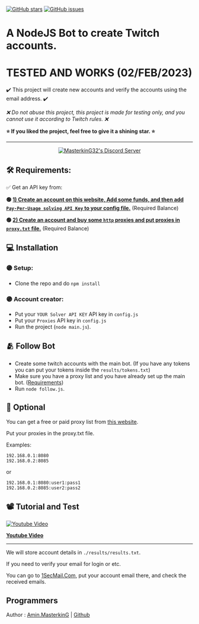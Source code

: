 [![GitHub stars](https://img.shields.io/github/stars/masterking32/twitch-account-creator.svg)](https://github.com/masterking32/twitch-account-creator/stargazers)
[![GitHub issues](https://img.shields.io/github/issues/masterking32/twitch-account-creator.svg)](https://github.com/masterking32/twitch-account-creator/issues)

# A NodeJS Bot to create Twitch accounts.

# TESTED AND WORKS (02/FEB/2023)

✔️ This project will create new accounts and verify the accounts using the email address. ✔️

*❌ Do not abuse this project, this project is made for testing only, and you cannot use it according to Twitch rules. ❌*

**⭐ If you liked the project, feel free to give it a shining star. ⭐**

<hr>
<p align="center">
  <a href="https://discord.gg/ydDk9xe" target="_blank">
    <img align="center" src="https://dcbadge.vercel.app/api/server/ydDk9xe" alt="MasterkinG32's Discord Server" />
  </a>
</p>

## 🛠️ Requirements:

✅ Get an API key from:

**🟢 [1) Create an account on this website, Add some funds, and then add `Pay-Per-Usage solving API Key` to your config file.](https://dashboard.capsolver.com/passport/register?inviteCode=Lpullbhszlum)** (Required Balance)

**🟢 [2) Create an account and buy some `http` proxies and put proxies in `proxy.txt` file.](https://www.webshare.io/?referral_code=2ghmowzxmc26)** (Required Balance)

## 💻 Installation

### 🟣 Setup:
- Clone the repo and do `npm install`

### 🟣 Account creator:
- Put your `YOUR Solver API KEY` API key in `config.js`
- Put your `Proxies` API key in `config.js`
- Run the project (`node main.js`).

## 🫂 Follow Bot

- Create some twitch accounts with the main bot. (If you have any tokens you can put your tokens inside the `results/tokens.txt`)
- Make sure you have a proxy list and you have already set up the main bot. ([Requirements](https://github.com/masterking32/twitch-account-creator#%EF%B8%8F-requirements))
- Run `node follow.js`.

## 🔧 Optional

You can get a free or paid proxy list from [this website](https://www.webshare.io/?referral_code=2ghmowzxmc26).

Put your proxies in the proxy.txt file.

Examples:

```
192.168.0.1:8080
192.168.0.2:8085
```
or

```
192.168.0.1:8080:user1:pass1
192.168.0.2:8085:user2:pass2
```

## 📽️ Tutorial and Test

<a href="https://youtu.be/Qi2NqoZbxRA">
  <img align="center" src="https://raw.githubusercontent.com/masterking32/twitch-account-creator/main/hqdefault.jpg" alt="Youtube Video" />
</a>


**[Youtube Video](https://www.youtube.com/watch?v=fC2KgnYoETw)**

---

We will store account details in `./results/results.txt`.

If you need to verify your email for login or etc.

You can go to [1SecMail.Com](https://www.1secmail.com), put your account email there, and check the received emails.

## Programmers

Author : [Amin.MasterkinG](https://masterking32.com) | [Github](https://github.com/masterking32)
